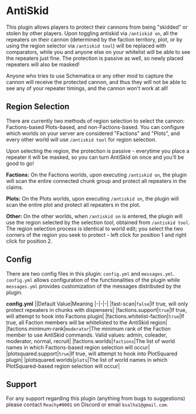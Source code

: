 # AntiSkid

This plugin allows players to protect their cannons from being "skidded" or stolen by other players. Upon toggling antiskid via `/antiskid on`, all the repeaters on their cannon (determined by the faction territory, plot, or by using the region selector via `/antiskid tool`) will be replaced with comparators, while you and anyone else on your whitelist will be able to see the repeaters just fine. The protection is passive as well, so newly placed repeaters will also be masked!

Anyone who tries to use Schematica or any other mod to capture the cannon will receive the protected cannon, and thus they will not be able to see any of your repeater timings, and the cannon won't work at all!


## Region Selection

There are currently two methods of region selection to select the cannon: Factions-based Plots-based, and non-Factions-based. You can configure which worlds on your server are considered "Factions" and "Plots", and every other world will use `/antiskid tool` for region selection.

Upon selecting the region, the protection is passive - everytime you place a repeater it will be masked, so you can turn AntiSkid on once and you'll be good to go! 

**Factions:** On the Factions worlds, upon executing `/antiskid on`, the plugin will scan the entire connected chunk group and protect all repeaters in the claims.

**Plots:** On the Plots worlds, upon executing `/antiskid on`, the plugin will scan the entire plot and protect all repeaters in  the plot.

**Other:** On the other worlds, when `/antiskid on` is entered, the plugin will use the region selected by the selection tool, obtained from `/antiskid tool`. The region selection process is identical to world edit; you select the two corners of the region you seek to protect - left click for position 1 and right click for position 2.

## Config

There are two config files in this plugin: `config.yml` and `messages.yml`. `config.yml` allows configuration of the functionalities of the plugin while `messages.yml` provides customization of the messages distributed by the plugin.

**config.yml** 
||Default Value|Meaning
|-|-|-|
|fast-scan|`false`|If true, will only protect repeaters in chunks with dispensers|
|factions.support|`true`|If true, will attempt to hook into Factions plugin|
|factions.whitelist-faction|`true`|If true, all Faction members will be whitelisted to the AntiSkid region|
|factions.minimum-rank|`moderator`|The minimum rank of the Faction member to use AntiSkid commands. Valid values: admin, coleader, moderator, normal, recruit|
|factions.worlds|`factions`|The list of world names in which Factions-based region selection will occur|
|plotsquared.support|`true`|If true, will attempt to hook into PlotSquared plugin|
|plotsquared.worlds|`plots`|The list of world names in which PlotSquared-based region selection will occur|

## Support

For any support regarding this plugin (anything from bugs to suggestions) please contact `Reachy#0001` on Discord or email `bsalha1@gmail.com`.

